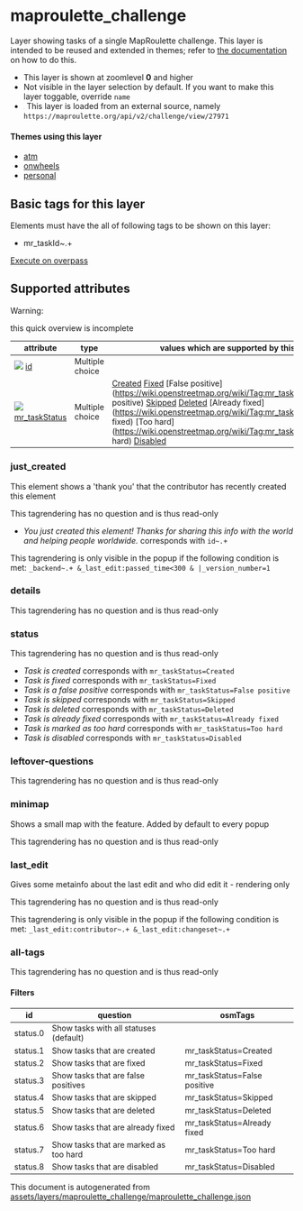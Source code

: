 [//]: # (WARNING: this file is automatically generated. Please find the sources at the bottom and edit those sources)

 maproulette_challenge 
=======================





Layer showing tasks of a single MapRoulette challenge. This layer is intended to be reused and extended in themes; refer to [the documentation](https://github.com/pietervdvn/MapComplete/blob/develop/Docs/Integrating_Maproulette.md) on how to do this.






  - This layer is shown at zoomlevel **0** and higher
  - Not visible in the layer selection by default. If you want to make this layer toggable, override `name`
  - <img src='../warning.svg' height='1rem'/> This layer is loaded from an external source, namely  `https://maproulette.org/api/v2/challenge/view/27971`




#### Themes using this layer 





  - [atm](https://mapcomplete.org/atm)
  - [onwheels](https://mapcomplete.org/onwheels)
  - [personal](https://mapcomplete.org/personal)




 Basic tags for this layer 
---------------------------



Elements must have the all of following tags to be shown on this layer:



  - mr_taskId~.+


[Execute on overpass](http://overpass-turbo.eu/?Q=%5Bout%3Ajson%5D%5Btimeout%3A90%5D%3B%28%20%20%20%20nwr%5B%22mr_taskId%22%5D%28%7B%7Bbbox%7D%7D%29%3B%0A%29%3Bout%20body%3B%3E%3Bout%20skel%20qt%3B)



 Supported attributes 
----------------------



Warning: 

this quick overview is incomplete



attribute | type | values which are supported by this layer
----------- | ------ | ------------------------------------------
[<img src='https://mapcomplete.org/assets/svg/statistics.svg' height='18px'>](https://taginfo.openstreetmap.org/keys/id#values) [id](https://wiki.openstreetmap.org/wiki/Key:id) | Multiple choice | 
[<img src='https://mapcomplete.org/assets/svg/statistics.svg' height='18px'>](https://taginfo.openstreetmap.org/keys/mr_taskStatus#values) [mr_taskStatus](https://wiki.openstreetmap.org/wiki/Key:mr_taskStatus) | Multiple choice | [Created](https://wiki.openstreetmap.org/wiki/Tag:mr_taskStatus%3DCreated) [Fixed](https://wiki.openstreetmap.org/wiki/Tag:mr_taskStatus%3DFixed) [False positive](https://wiki.openstreetmap.org/wiki/Tag:mr_taskStatus%3DFalse positive) [Skipped](https://wiki.openstreetmap.org/wiki/Tag:mr_taskStatus%3DSkipped) [Deleted](https://wiki.openstreetmap.org/wiki/Tag:mr_taskStatus%3DDeleted) [Already fixed](https://wiki.openstreetmap.org/wiki/Tag:mr_taskStatus%3DAlready fixed) [Too hard](https://wiki.openstreetmap.org/wiki/Tag:mr_taskStatus%3DToo hard) [Disabled](https://wiki.openstreetmap.org/wiki/Tag:mr_taskStatus%3DDisabled)




### just_created 



This element shows a 'thank you' that the contributor has recently created this element

This tagrendering has no question and is thus read-only





  - *You just created this element! Thanks for sharing this info with the world and helping people worldwide.*  corresponds with  `id~.+`


This tagrendering is only visible in the popup if the following condition is met: `_backend~.+ &_last_edit:passed_time<300 & |_version_number=1`



### details 



This tagrendering has no question and is thus read-only





### status 



This tagrendering has no question and is thus read-only





  - *Task is created*  corresponds with  `mr_taskStatus=Created`
  - *Task is fixed*  corresponds with  `mr_taskStatus=Fixed`
  - *Task is a false positive*  corresponds with  `mr_taskStatus=False positive`
  - *Task is skipped*  corresponds with  `mr_taskStatus=Skipped`
  - *Task is deleted*  corresponds with  `mr_taskStatus=Deleted`
  - *Task is already fixed*  corresponds with  `mr_taskStatus=Already fixed`
  - *Task is marked as too hard*  corresponds with  `mr_taskStatus=Too hard`
  - *Task is disabled*  corresponds with  `mr_taskStatus=Disabled`




### leftover-questions 



This tagrendering has no question and is thus read-only





### minimap 



Shows a small map with the feature. Added by default to every popup

This tagrendering has no question and is thus read-only





### last_edit 



Gives some metainfo about the last edit and who did edit it - rendering only

This tagrendering has no question and is thus read-only



This tagrendering is only visible in the popup if the following condition is met: `_last_edit:contributor~.+ &_last_edit:changeset~.+`



### all-tags 



This tagrendering has no question and is thus read-only





#### Filters 





id | question | osmTags
---- | ---------- | ---------
status.0 | Show tasks with all statuses (default) | 
status.1 | Show tasks that are created | mr_taskStatus=Created
status.2 | Show tasks that are fixed | mr_taskStatus=Fixed
status.3 | Show tasks that are false positives | mr_taskStatus=False positive
status.4 | Show tasks that are skipped | mr_taskStatus=Skipped
status.5 | Show tasks that are deleted | mr_taskStatus=Deleted
status.6 | Show tasks that are already fixed | mr_taskStatus=Already fixed
status.7 | Show tasks that are marked as too hard | mr_taskStatus=Too hard
status.8 | Show tasks that are disabled | mr_taskStatus=Disabled
 

This document is autogenerated from [assets/layers/maproulette_challenge/maproulette_challenge.json](https://github.com/pietervdvn/MapComplete/blob/develop/assets/layers/maproulette_challenge/maproulette_challenge.json)
